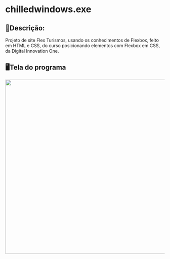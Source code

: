 <h1>chilledwindows.exe</h1>
 
<h2>💬Descrição:</h2>

Projeto de site Flex Turismos, usando os conhecimentos de Flexbox, feito em HTML e CSS, do curso posicionando elementos com Flexbox em CSS, da Digital Innovation One.

<h2>🖥️Tela do programa</h2>

<img src="" width="550px"/>



